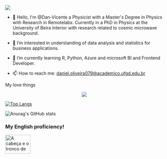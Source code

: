 
![](https://komarev.com/ghpvc/?username=your-github-Dan-Vicente&label=PROFILE+VIEWS)

- 👋 Hello, I'm @Dan-Vicente a Physicist with a Master's Degree in Physics with Research in Remotelabs.
Currently in a PhD in Physics at the University of Beira Interior with research related to cosmic microwave background.

- 👀 I’m interested in understanding of data analysis and statistics for business applications.
- 🌱 I’m currently learning R, Python, Azure and microsoft BI and Frontend Developer.

- 📫 How to reach me: daniel.oliveira079@academico.ufgd.edu.br

My love things

<p align="center">
  <a href="https://skillicons.dev">
    <img src="https://skillicons.dev/icons?i=git,js,html,css,py,bootstrap,r,visualstudio" />
    
[![Top Langs](https://github-readme-stats.vercel.app/api/top-langs/?username=Dan-Vicente&langs_count=8)](https://github.com/anuraghazra/github-readme-stats)

  </a>
</p>

![Anurag's GitHub stats](https://github-readme-stats.vercel.app/api?username=Dan-Vicente&show_icons=true&theme=radical)
</br>
<h3>
My English proficiency!
</h3>
<a href="https://certs.duolingo.com/8j3jhy95"><img src="https://logosmarcas.net/wp-content/uploads/2021/04/Duolingo-Logo.png"
     alt="A cabeça e o tronco de um esqueleto de dinossauro;
          tem uma cabeça grande com dentes longos e afiados"
     width="80"
     height="60">
